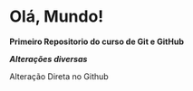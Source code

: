 # Olá, Mundo!
 **Primeiro Repositorio do curso de Git e GitHub**
 
 ***Alterações diversas***
 
 Alteração Direta no Github
